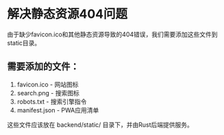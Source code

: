 # 解决静态资源404问题

由于缺少favicon.ico和其他静态资源导致的404错误，我们需要添加这些文件到static目录。

## 需要添加的文件：
1. favicon.ico - 网站图标
2. search.png - 搜索图标
3. robots.txt - 搜索引擎指令
4. manifest.json - PWA应用清单

这些文件应该放在 backend/static/ 目录下，并由Rust后端提供服务。